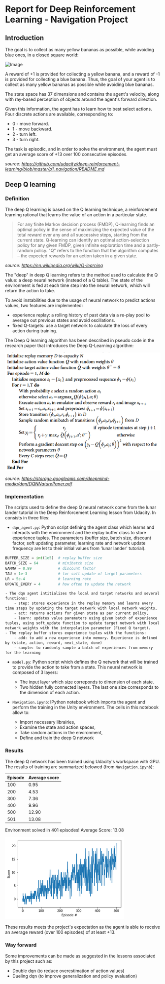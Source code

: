 # Report for Deep Reinforcement Learning - Navigation Project

## Introduction

The goal is to collect as many yellow bananas as possible, while avoiding blue ones, in a closed square world:

![Image](https://video.udacity-data.com/topher/2018/June/5b1ab4b0_banana/banana.gif)

A reward of +1 is provided for collecting a yellow banana, and a reward of -1 is provided for collecting a blue banana. Thus, the goal of your agent is to collect as many yellow bananas as possible while avoiding blue bananas.

The state space has 37 dimensions and contains the agent's velocity, along with ray-based perception of objects around the agent's forward direction. 

Given this information, the agent has to learn how to best select actions. Four discrete actions are available, corresponding to:

- 0 - move forward.
- 1 - move backward.
- 2 - turn left.
- 3 - turn right.

The task is episodic, and in order to solve the environment, the agent must get an average score of +13 over 100 consecutive episodes.

*source: https://github.com/udacity/deep-reinforcement-learning/blob/master/p1_navigation/README.md*

## Deep Q learning

### Definition

The deep Q learning is based on the Q learning technique, a reinforcement learning rational that learns the value of an action in a particular state.

> For any finite Markov decision process (FMDP), Q-learning finds an optimal policy in the sense of maximizing the expected value of the total reward over any and all successive steps, starting from the current state. Q-learning can identify an optimal action-selection policy for any given FMDP, given infinite exploration time and a partly-random policy. "Q" refers to the function that the algorithm computes – the expected rewards for an action taken in a given state.

*source: https://en.wikipedia.org/wiki/Q-learning*

The "deep" in deep Q learning refers to the method used to calculate the Q value: a deep neural network (instead of a Q table). The state of the environment is fed at each time step into the neural network, which will return the action to take.

To avoid instabilities due to the usage of neural network to predict actions values, two features are implemented:
- experience replay: a rolling history of past data via a re-play pool to average out previous states and avoid oscillations.
- fixed Q-targets: use a target network  to calculate the loss of every action during training. 

The Deep Q learning algorithm has been described in pseudo code in the research paper that introduces the Deep Q-Learning algorithm:

![Algo](images/algo.png)

*source: https://storage.googleapis.com/deepmind-media/dqn/DQNNaturePaper.pdf*

### Implementation

The scripts used to define the deep Q neural network come from the lunar lander tutorial in the Deep Reinforcement Learning lesson from Udacity. In consists in three files:

- `dqn_agent.py`: Python script defining the agent class which learns and interacts with the environment and the replay buffer class to store experience tuples. The parameters (buffer size, batch size, discount factor, soft updating parameter, learning rate and network update frequency are let to their initial values from 'lunar lander' tutorial).

```python
BUFFER_SIZE = int(1e5)  # replay buffer size
BATCH_SIZE = 64         # minibatch size
GAMMA = 0.99            # discount factor
TAU = 1e-3              # for soft update of target parameters
LR = 5e-4               # learning rate 
UPDATE_EVERY = 4        # how often to update the network
```

    - The dqn agent intitializes the local and target networks and several functions:
        - step: stores experience in the replay memory and learns every time steps by updating the target network with local network weights,
        - act: returns actions for given state as per current policy,
        - learn: updates value parameters using given batch of experience tuples, using soft_update function to update target network with local network weights with the interpolation parameter (Fixed Q target).
    - The replay buffer stores experience tuples with the functions:
        - add: to add a new experience into memory. Experience is defined by (state, action, reward, next_state, done)
        - sample: to randomly sample a batch of experiences from memory for the learning


- `model.py`: Python script which defines the Q network that will be trained to provide the action to take from a state. This neural network is composed of 3 layers:
    - The input layer which size correponds to dimension of each state.
    - Two hidden fully connected layers. The last one size corresponds to the dimension of each action.

- `Navigation.ipynb`: IPython notebook which imports the agent and perform the training in the Unity environment. The cells in this notebook allow to:
    - Import necessary librairies,
    - Examine the state and action spaces,
    - Take random actions in the environment,
    - Define and train the deep Q network

### Results

The deep Q network has been trained using Udacity's workspace with GPU. The results of training are summarized belowed (from `Navigation.ipynb`):

| Episode         | Average score     |
|--------------|-----------|
| 100 | 0.95  | 
| 200 | 4.53  | 
| 300 | 7.36  | 
| 400 | 9.96  | 
| 500 | 12.90  | 
| 501 | 13.08  | 

Environment solved in 401 episodes!	Average Score: 13.08

![Perfo](images/perfo.png)

These results meets the project's expectation as the agent is able to receive an average reward (over 100 episodes) of at least +13.

### Way forward

Some improvements can be made as suggested in the lessons associated by this project such as:
- Double dqn (to reduce overestimation of action values)
- Dueling dqn (to improve generalization and policy evaluation)

